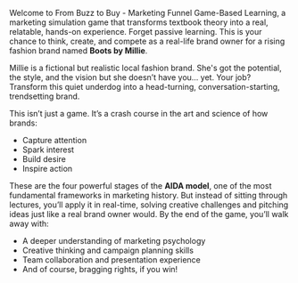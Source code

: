 Welcome to From Buzz to Buy - Marketing Funnel Game-Based Learning, a marketing simulation game that transforms textbook theory into a real, relatable, hands-on experience. Forget passive learning. This is your chance to think, create, and compete as a real-life brand owner for a rising fashion brand named **Boots by Millie**.

Millie is a fictional but realistic local fashion brand. She's got the potential, the style, and the vision but she doesn’t have you… yet. Your job? Transform this quiet underdog into a head-turning, conversation-starting, trendsetting brand.

This isn’t just a game. It’s a crash course in the art and science of how brands:

- Capture attention
- Spark interest
- Build desire
- Inspire action

These are the four powerful stages of the **AIDA model**, one of the most fundamental frameworks in marketing history. But instead of sitting through lectures, you’ll apply it in real-time, solving creative challenges and pitching ideas just like a real brand owner would.
By the end of the game, you’ll walk away with:

- A deeper understanding of marketing psychology
- Creative thinking and campaign planning skills
- Team collaboration and presentation experience
- And of course, bragging rights, if you win!
